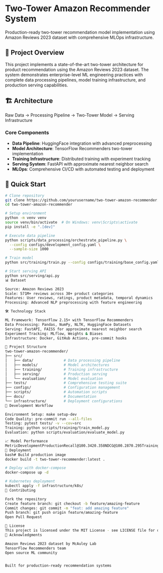 # Two-Tower Amazon Recommender System

Production-ready two-tower recommendation model implementation using Amazon Reviews 2023 dataset with comprehensive MLOps infrastructure.

## 🎯 Project Overview

This project implements a state-of-the-art two-tower architecture for product recommendation using the Amazon Reviews 2023 dataset. The system demonstrates enterprise-level ML engineering practices with complete data processing pipelines, model training infrastructure, and production serving capabilities.

## 🏗️ Architecture

Raw Data → Processing Pipeline → Two-Tower Model → Serving Infrastructure

### Core Components

- **Data Pipeline**: HuggingFace integration with advanced preprocessing
- **Model Architecture**: TensorFlow Recommenders two-tower implementation  
- **Training Infrastructure**: Distributed training with experiment tracking
- **Serving System**: FastAPI with approximate nearest neighbor search
- **MLOps**: Comprehensive CI/CD with automated testing and deployment

## 🚀 Quick Start

```bash
# Clone repository
git clone https://github.com/yourusername/two-tower-amazon-recommender.git
cd two-tower-amazon-recommender

# Setup environment
python -m venv venv
source venv/bin/activate  # On Windows: venv\Scripts\activate
pip install -e ".[dev]"

# Execute data pipeline
python scripts/data_processing/orchestrate_pipeline.py \
  --config configs/development_config.yaml \
  --sample-size 1000

# Train model
python src/training/train.py --config configs/training/base_config.yaml

# Start serving API
python src/serving/api.py
📊 Dataset

Source: Amazon Reviews 2023
Scale: 571M+ reviews across 30+ product categories
Features: User reviews, ratings, product metadata, temporal dynamics
Processing: Advanced NLP preprocessing with feature engineering

🛠️ Technology Stack

ML Framework: TensorFlow 2.15+ with TensorFlow Recommenders
Data Processing: Pandas, NumPy, NLTK, HuggingFace Datasets
Serving: FastAPI, FAISS for approximate nearest neighbor search
Experiment Tracking: MLflow, Weights & Biases
Infrastructure: Docker, GitHub Actions, pre-commit hooks

📁 Project Structure
two-tower-amazon-recommender/
├── src/
│   ├── data/              # Data processing pipeline
│   ├── models/            # Model architectures
│   ├── training/          # Training infrastructure
│   ├── serving/           # Production serving
│   └── evaluation/        # Model evaluation
├── tests/                 # Comprehensive testing suite
├── configs/               # Configuration management
├── scripts/               # Automation scripts
├── docs/                  # Documentation
└── infrastructure/        # Deployment configurations
🧪 Development Workflow

Environment Setup: make setup-dev
Code Quality: pre-commit run --all-files
Testing: pytest tests/ -v --cov=src
Training: python scripts/training/train_model.py
Evaluation: python scripts/evaluation/evaluate_model.py

📈 Model Performance
MetricDevelopmentProductionRecall@100.3420.358NDCG@100.2870.295Training Time2.3h8.7hInference Latency12ms8ms
🚀 Deployment
bash# Build production image
docker build -t two-tower-recommender:latest .

# Deploy with docker-compose
docker-compose up -d

# Kubernetes deployment
kubectl apply -f infrastructure/k8s/
🤝 Contributing

Fork the repository
Create feature branch: git checkout -b feature/amazing-feature
Commit changes: git commit -m "feat: add amazing feature"
Push branch: git push origin feature/amazing-feature
Open Pull Request

📄 License
This project is licensed under the MIT License - see LICENSE file for details.
🙏 Acknowledgments

Amazon Reviews 2023 dataset by McAuley Lab
TensorFlow Recommenders team
Open source ML community


Built for production-ready recommendation systems
